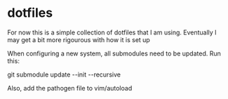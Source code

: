dotfiles
========

For now this is a simple collection of dotfiles that I am using.  Eventually I may get a bit more
rigourous with how it is set up

When configuring a new system, all submodules need to be updated. Run this:

git submodule update --init --recursive

Also, add the pathogen file to vim/autoload
